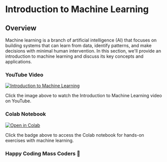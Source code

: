 # Introduction to Machine Learning

## Overview

Machine learning is a branch of artificial intelligence (AI) that focuses on building systems that can learn from data, identify patterns, and make decisions with minimal human intervention. In this section, we'll provide an introduction to machine learning and discuss its key concepts and applications.

### YouTube Video

[![Introduction to Machine Learning](https://github.com/codenihar/ml/assets/82893577/c6e93035-b650-46d7-b77a-2713dca4de1f)](https://youtu.be/LHzBHo-XZnw)


Click the image above to watch the Introduction to Machine Learning video on YouTube.

### Colab Notebook

[![Open in Colab](https://colab.research.google.com/assets/colab-badge.svg)](https://colab.research.google.com/drive/18uPlI4eECOTySucsAdaSmngBesgLc_P1)

Click the badge above to access the Colab notebook for hands-on exercises with machine learning.

### Happy Coding Mass Coders 🙂
